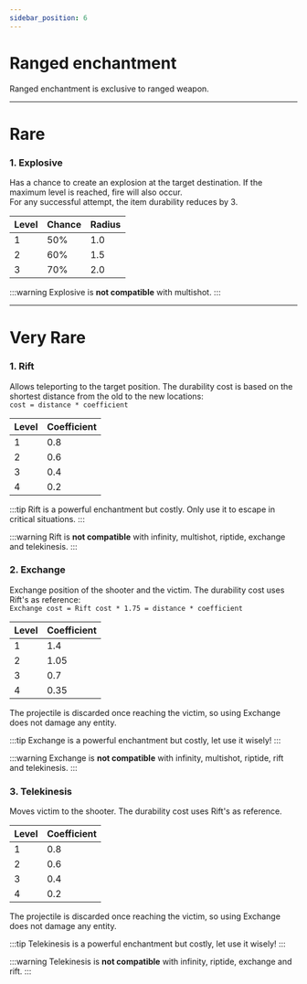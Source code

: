 ```yaml
---
sidebar_position: 6
---
```


# Ranged enchantment
Ranged enchantment is exclusive to ranged weapon.

<hr/>

# Rare

### 1. Explosive
Has a chance to create an explosion at the target destination. If the maximum level is reached, fire will also occur.<br/>
For any successful attempt, the item durability reduces by 3.

| Level | Chance | Radius |
|-------|--------|--------|
| 1     | 50%    | 1.0    |
| 2     | 60%    | 1.5    |
| 3     | 70%    | 2.0    |

:::warning
Explosive is **not compatible** with multishot.
:::

<hr/>

# Very Rare

### 1. Rift
Allows teleporting to the target position. The durability cost is based on the shortest distance from the old to the new locations:<br/> 
`cost = distance * coefficient`

| Level | Coefficient |
|-------|-------------|
| 1     | 0.8         |
| 2     | 0.6         |
| 3     | 0.4         |
| 4     | 0.2         |

:::tip
Rift is a powerful enchantment but costly. Only use it to escape in critical situations.
:::

:::warning
Rift is **not compatible** with infinity, multishot, riptide, exchange and telekinesis.
:::

### 2. Exchange
Exchange position of the shooter and the victim. The durability cost uses Rift's as reference: <br/>
`Exchange cost = Rift cost * 1.75 = distance * coefficient`

| Level | Coefficient |
|-------|-------------|
| 1     | 1.4         |
| 2     | 1.05        |
| 3     | 0.7         |
| 4     | 0.35        |

The projectile is discarded once reaching the victim, so using Exchange does not damage any entity.

:::tip
Exchange is a powerful enchantment but costly, let use it wisely!
:::

:::warning
Exchange is **not compatible** with infinity, multishot, riptide, rift and telekinesis.
:::

### 3. Telekinesis
Moves victim to the shooter. The durability cost uses Rift's as reference.

| Level | Coefficient |
|-------|-------------|
| 1     | 0.8         |
| 2     | 0.6         |
| 3     | 0.4         |
| 4     | 0.2         |

The projectile is discarded once reaching the victim, so using Exchange does not damage any entity.

:::tip
Telekinesis is a powerful enchantment but costly, let use it wisely!
:::

:::warning
Telekinesis is **not compatible** with infinity, riptide, exchange and rift.
:::
